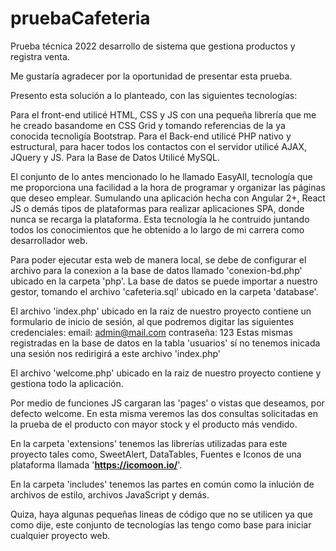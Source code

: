 # pruebaCafeteria
Prueba técnica 2022 desarrollo de sistema que gestiona productos y registra venta.

Me gustaría agradecer por la oportunidad de presentar esta prueba.


Presento esta solución a lo planteado, con las siguientes tecnologías:

Para el front-end utilicé HTML, CSS y JS con una pequeña librería que me he creado basandome en CSS Grid y tomando referencias de la ya conocida tecnoligía Bootstrap.
Para el Back-end utilicé PHP nativo y estructural, para hacer todos los contactos con el servidor utilicé AJAX, JQuery y JS.
Para la Base de Datos Utilicé MySQL.

El conjunto de lo antes mencionado lo he llamado EasyAll, tecnología que me proporciona una facilidad a la hora de programar y organizar las páginas que deseo emplear.
Sumulando una aplicación hecha con Angular 2+, React JS o demás tipos de plataformas para realizar aplicaciones SPA, donde nunca se recarga la plataforma. Esta tecnología la he contruido juntando todos los conocimientos que he obtenido a lo largo de mi carrera como desarrollador web.


Para poder  ejecutar esta web de manera local, se debe de configurar el archivo para la conexion a la base de datos llamado 'conexion-bd.php' ubicado en la carpeta 'php'.
La base de datos se puede importar a nuestro gestor, tomando el archivo 'cafeteria.sql' ubicado en la carpeta 'database'.

El archivo 'index.php' ubicado en la raiz de nuestro proyecto contiene un formulario de inicio de sesión, al que podremos digitar las siguientes credenciales:
email: admin@mail.com
contraseña: 123
Estas mismas registradas en la base de datos en la tabla 'usuarios'
sí no tenemos inicada una sesión nos redirigirá a este archivo 'index.php'

El archivo 'welcome.php' ubicado en la raiz de nuestro proyecto contiene y gestiona todo la aplicación.

Por medio de funciones JS cargaran las 'pages' o vistas que deseamos, por defecto welcome. En esta misma veremos las dos consultas solicitadas en la prueba de el producto con mayor stock y el producto más vendido.

En la carpeta 'extensions' tenemos las librerías utilizadas para este proyecto tales como, SweetAlert, DataTables, Fuentes e Iconos de una plataforma llamada '**https://icomoon.io/**'.

En la carpeta 'includes' tenemos las partes en común como la inlución de archivos de estilo, archivos JavaScript y demás.

Quiza, haya algunas pequeñas lineas de código que no se utilicen ya que como dije, este conjunto de tecnologías las tengo como base para iniciar cualquier proyecto web.
